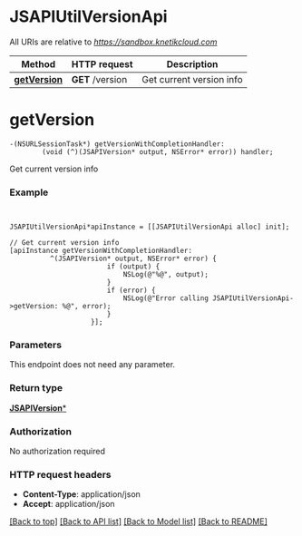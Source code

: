 # JSAPIUtilVersionApi

All URIs are relative to *https://sandbox.knetikcloud.com*

Method | HTTP request | Description
------------- | ------------- | -------------
[**getVersion**](JSAPIUtilVersionApi.md#getversion) | **GET** /version | Get current version info


# **getVersion**
```objc
-(NSURLSessionTask*) getVersionWithCompletionHandler: 
        (void (^)(JSAPIVersion* output, NSError* error)) handler;
```

Get current version info

### Example 
```objc


JSAPIUtilVersionApi*apiInstance = [[JSAPIUtilVersionApi alloc] init];

// Get current version info
[apiInstance getVersionWithCompletionHandler: 
          ^(JSAPIVersion* output, NSError* error) {
                        if (output) {
                            NSLog(@"%@", output);
                        }
                        if (error) {
                            NSLog(@"Error calling JSAPIUtilVersionApi->getVersion: %@", error);
                        }
                    }];
```

### Parameters
This endpoint does not need any parameter.

### Return type

[**JSAPIVersion***](JSAPIVersion.md)

### Authorization

No authorization required

### HTTP request headers

 - **Content-Type**: application/json
 - **Accept**: application/json

[[Back to top]](#) [[Back to API list]](../README.md#documentation-for-api-endpoints) [[Back to Model list]](../README.md#documentation-for-models) [[Back to README]](../README.md)

